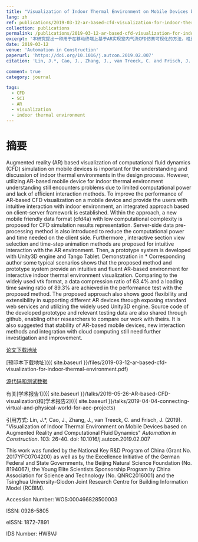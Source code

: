 ```yaml
---
title: "Visualization of Indoor Thermal Environment on Mobile Devices based on Augmented Reality and Computational Fluid Dynamics"
lang: zh
ref: publications/2019-03-12-ar-based-cfd-visualization-for-indoor-thermal-environment
collection: publications
permalink: /publications/2019-03-12-ar-based-cfd-visualization-for-indoor-thermal-environment
excerpt: '本研究提出一种用于在移动终端上基于AR实现室内气流CFD仿真可视化的方法，相比vtk格式数据压缩比高达63.4%，数据加载时间最高节约89.3%，有关源代码和测试数据已在GitHub上传'
date: 2019-03-12
venue: 'Automation in Construction'
paperurl: 'https://doi.org/10.1016/j.autcon.2019.02.007'
citation: 'Lin, J.*, Cao, J., Zhang, J., van Treeck, C. and Frisch, J. (2019). &quot;Visualization of Indoor Thermal Environment on Mobile Devices based on Augmented Reality and Computational Fluid Dynamics&quot; <i>Automation in Construction</i>. 103: 26-40. doi: 10.1016/j.autcon.2019.02.007'

comment: true
category: journal

tags: 
  - CFD
  - SCI
  - AR
  - visualization
  - indoor thermal environment
---
```



摘要
====

Augmented reality (AR) based visualization of computational fluid dynamics (CFD) simulation on mobile devices is important for the understanding and discussion of indoor thermal environments in the design process. However, utilizing AR-based mobile device for indoor thermal environment understanding still encounters problems due to limited computational power and lack of efficient interaction methods. To improve the performance of AR-based CFD visualization on a mobile device and provide the users with intuitive interaction with indoor environment, an integrated approach based on client-server framework is established. Within the approach, a new mobile friendly data format (cfd4a) with low computational complexity is proposed for CFD simulation results representation. Server-side data pre-processing method is also introduced to reduce the computational power and time needed on the client side. Furthermore , interactive section view selection and time-step animation methods are proposed for intuitive interaction with the AR environment. Then, a prototype system is developed with Unity3D engine and Tango Tablet. Demonstration in * Corresponding author some typical scenarios shows that the proposed method and prototype system provide an intuitive and fluent AR-based environment for interactive indoor thermal environment visualization. Comparing to the widely used vtk format, a data compression ratio of 63.4% and a loading time saving ratio of 89.3% are achieved in the performance test with the proposed method. The proposed approach also shows good flexibility and extensibility in supporting different AR devices through exposing standard web services and utilizing the widely used Unity3D engine. Source code of the developed prototype and relevant testing data are also shared through github, enabling other researchers to compare our work with theirs. It is also suggested that stability of AR-based mobile devices, new interaction methods and integration with cloud computing still need further investigation and improvement.

[论文下载地址](https://doi.org/10.1016/j.autcon.2019.02.007)

[预印本下载地址]({{ site.baseurl }}/files/2019-03-12-ar-based-cfd-visualization-for-indoor-thermal-environment.pdf)

[源代码和测试数据](https://github.com/LinJiarui/ARvis-CFD/)

有关[学术报告1]({{ site.baseurl }}/talks/2019-05-26-AR-based-CFD-visualization)和[学术报告2]({{ site.baseurl }}/talks/2019-04-04-connecting-virtual-and-physical-world-for-aec-projects)

引用方式: Lin, J.*, Cao, J., Zhang, J., van Treeck, C. and Frisch, J. (2019). &quot;Visualization of Indoor Thermal Environment on Mobile Devices based on Augmented Reality and Computational Fluid Dynamics&quot; <i>Automation in Construction</i>. 103: 26-40. doi: 10.1016/j.autcon.2019.02.007

This work was funded by the National Key R&D Program of China (Grant No. 2017YFC0704200) as well as by the Excellence Initiative of the German Federal and State Governments, the Beijing Natural Science Foundation (No. 8194067), the Young Elite Scientists Sponsorship Program by China Association for Science and Technology (No. QNRC2016001) and the Tsinghua University-Glodon Joint Research Centre for Building Information Model (RCBIM).

Accession Number: WOS:000466828500003

ISSN: 0926-5805

eISSN: 1872-7891

IDS Number: HW6VJ
